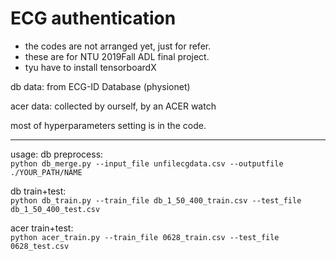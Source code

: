 # ECG authentication

* the codes are not arranged yet, just for refer.
* these are for NTU 2019Fall ADL final project.
* tyu have to install tensorboardX

db data: from ECG-ID Database (physionet)

acer data: collected by ourself, by an ACER watch

most of hyperparameters setting is in the code.

--------
usage:
db preprocess:  
`
python db_merge.py --input_file unfilecgdata.csv --outputfile ./YOUR_PATH/NAME
`

db train+test:  
`
python db_train.py --train_file db_1_50_400_train.csv --test_file db_1_50_400_test.csv
`

acer train+test:  
`
python acer_train.py --train_file 0628_train.csv --test_file 0628_test.csv
`
